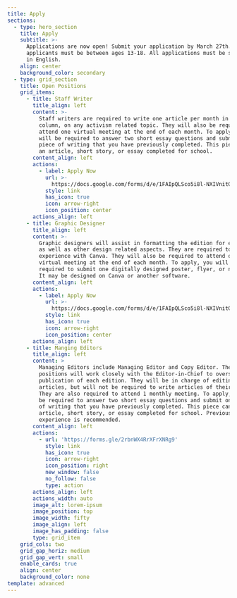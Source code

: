 ```yaml
---
title: Apply
sections:
  - type: hero_section
    title: Apply
    subtitle: >-
      Applications are now open! Submit your application by March 27th. All
      applicants must be between ages 13-18. All applications must be submitted
      in English.
    align: center
    background_color: secondary
  - type: grid_section
    title: Open Positions
    grid_items:
      - title: Staff Writer
        title_align: left
        content: >-
          Staff writers are required to write one article per month in any
          column, on any activism related topic. They will also be required to
          attend one virtual meeting at the end of each month. To apply, you
          will be required to answer two short essay questions and submit one
          piece of writing that you have previously completed. This piece can be
          an article, short story, or essay completed for school.
        content_align: left
        actions:
          - label: Apply Now
            url: >-
              https://docs.google.com/forms/d/e/1FAIpQLSco5i8l-NXIVnitQbVmk6l4pLgeWe62k_juOgDxy-d_2VdpYw/formResponse
            style: link
            has_icon: true
            icon: arrow-right
            icon_position: center
        actions_align: left
      - title: Graphic Designer
        title_align: left
        content: >-
          Graphic designers will assist in formatting the edition for each month
          as well as other design related aspects. They are required to have
          experience with Canva. They will also be required to attend one
          virtual meeting at the end of each month. To apply, you will be
          required to submit one digitally designed poster, flyer, or newspaper.
          It may be designed on Canva or another software.
        content_align: left
        actions:
          - label: Apply Now
            url: >-
              https://docs.google.com/forms/d/e/1FAIpQLSco5i8l-NXIVnitQbVmk6l4pLgeWe62k_juOgDxy-d_2VdpYw/formResponse
            style: link
            has_icon: true
            icon: arrow-right
            icon_position: center
        actions_align: left
      - title: Manging Editors
        title_align: left
        content: >
          Managing Editors include Managing Editor and Copy Editor. These
          positions will work closely with the Editor-in-Chief to oversee the
          publication of each edition. They will be in charge of editing several
          articles, but will not be required to write articles of their own.
          They are also required to attend 1 monthly meeting. To apply, you will
          be required to answer two short essay questions and submit one piece
          of writing that you have previously completed. This piece can be an
          article, short story, or essay completed for school. Previous editing
          experience is recommended. 
        content_align: left
        actions:
          - url: 'https://forms.gle/2rbnWX4RrXFrXNRg9'
            style: link
            has_icon: true
            icon: arrow-right
            icon_position: right
            new_window: false
            no_follow: false
            type: action
        actions_align: left
        actions_width: auto
        image_alt: lorem-ipsum
        image_position: top
        image_width: fifty
        image_align: left
        image_has_padding: false
        type: grid_item
    grid_cols: two
    grid_gap_horiz: medium
    grid_gap_vert: small
    enable_cards: true
    align: center
    background_color: none
template: advanced
---
```

